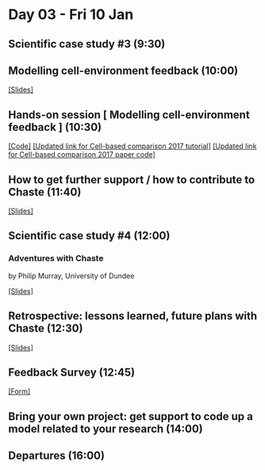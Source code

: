 # Day 03 - Fri 10 Jan

## Scientific case study #3 (9:30)

## Modelling cell-environment feedback (10:00)
[[Slides]](https://docs.google.com/presentation/d/1sVW8XUgLjyQP4N3sjwfFqTfZgeSghLr8iojVSO76lQs)

## Hands-on session [ Modelling cell-environment feedback ] (10:30)
[[Code]](https://github.com/BJackal/ChasteWorkshopSRN/tree/master)
[[Updated link for Cell-based comparison 2017 tutorial]](https://chaste.github.io/docs/paper-tutorials/cellbasedcomparison2017/)
[[Updated link for Cell-based comparison 2017 paper code]](https://github.com/Chaste/project_CellBasedComparison2017)

## How to get further support / how to contribute to Chaste (11:40)
[[Slides]](https://docs.google.com/presentation/d/1Nnc2Tp1PTEXathf27n10cJkL56xJwlMBX8-6JDt9DuA)

## Scientific case study #4 (12:00)
### Adventures with Chaste
by Philip Murray, University of Dundee

[[Slides]](https://drive.google.com/file/d/1DW104Au65fp99Pr00f6ETMWLX-Gb0w14)

## Retrospective: lessons learned, future plans with Chaste (12:30)
[[Slides]](https://docs.google.com/presentation/d/1eDvY-2RfjN2u3v3aMMq1O-ZcIOqI1Jb5JJ74Hy3fpQI)

## Feedback Survey (12:45)
[[Form]](https://docs.google.com/forms/d/11Jg_f4Y6s-3j3pEUjr0G_XxeLkBHzqk3RHGtJ343UtE)

## Bring your own project: get support to code up a model related to your research (14:00)

## Departures (16:00)
